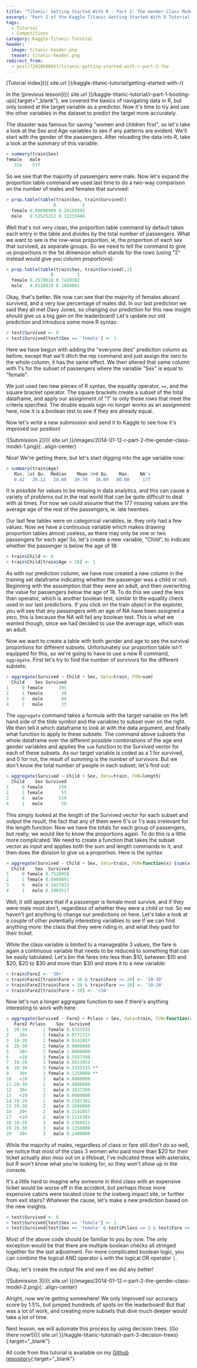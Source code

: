 ```yaml
---
title: "Titanic: Getting Started With R - Part 2: The Gender-Class Model"
excerpt: "Part 2 of the Kaggle Titanic Getting Started With R Tutorial: exploring data, subsetting data frames, and moving up the leaderboard!"
tags:
  - Tutorial
  - Competitions
category: Kaggle-Titanic-Tutorial
header:
  image: titanic-header.png
  teaser: titanic-header.png
redirect_from:
  - post/72920580937/titanic-getting-started-with-r-part-2-the
---
```


[Tutorial index]({{ site.url }}/kaggle-titanic-tutorial/getting-started-with-r)

In the [previous lesson]({{ site.url }}/kaggle-titanic-tutorial/r-part-1-booting-up){:target="_blank"}, we covered the basics of navigating data in R, but only looked at the target variable as a predictor. Now it's time to try and use the other variables in the dataset to predict the target more accurately.

The disaster was famous for saving "women and children first", so let's take a look at the Sex and Age variables to see if any patterns are evident. We'll start with the gender of the passengers. After reloading the data into R, take a look at the summary of this variable:

```r
> summary(train$Sex)
female   male
   314    577
```

So we see that the majority of passengers were male. Now let's expand the proportion table command we used last time to do a two-way comparison on the number of males and females that survived:

```r
> prop.table(table(train$Sex, train$Survived))
                  0          1
  female 0.09090909 0.26150393
  male   0.52525253 0.12233446
```

Well that's not very clean, the proportion table command by default takes each entry in the table and divides by the total number of passengers. What we want to see is the row-wise proportion, ie, the proportion of each sex that survived, as separate groups. So we need to tell the command to give us proportions in the 1st dimension which stands for the rows (using "2" instead would give you column proportions):

```r
> prop.table(table(train$Sex, train$Survived),1)
                 0         1
  female 0.2579618 0.7420382
  male   0.8110919 0.1889081
```

Okay, that's better. We now can see that the majority of females aboard survived, and a very low percentage of males did. In our last prediction we said they all met Davy Jones, so changing our prediction for this new insight should give us a big gain on the leaderboard! Let's update our old prediction and introduce some more R syntax:

```r
> test$Survived <- 0
> test$Survived[test$Sex == 'female'] <- 1
```

Here we have begun with adding the "everyone dies" prediction column as before, except that we'll ditch the rep command and just assign the zero to the whole column, it has the same effect. We then altered that same column with 1's for the subset of passengers where the variable "Sex" is equal to "female".

We just used two new pieces of R syntax, the equality operator, `==`, and the square bracket operator. The square brackets create a subset of the total dataframe, and apply our assignment of "1" to only those rows that meet the criteria specified. The double equals sign no longer works as an assignment here, now it is a boolean test to see if they are already equal.

Now let's write a new submission and send it to Kaggle to see how it's improved our position!

![Submission 2]({{ site.url }}/images/2014-01-12-r-part-2-the-gender-class-model-1.png){: .align-center}

Nice! We're getting there, but let's start digging into the age variable now:

```r
> summary(train$Age)
   Min. 1st Qu.  Median    Mean 3rd Qu.    Max.    NA's
   0.42   20.12   28.00   29.70   38.00   80.00     177
```

It is possible for values to be missing in data analytics, and this can cause a variety of problems out in the real world that can be quite difficult to deal with at times. For now we could assume that the 177 missing values are the average age of the rest of the passengers, ie. late twenties.

Our last few tables were on categorical variables, ie. they only had a few values. Now we have a continuous variable which makes drawing proportion tables almost useless, as there may only be one or two passengers for each age! So, let's create a new variable, "Child", to indicate whether the passenger is below the age of 18:

```r
> train$Child <- 0
> train$Child[train$Age < 18] <- 1
```

As with our prediction column, we have now created a new column in the training set dataframe indicating whether the passenger was a child or not. Beginning with the assumption that they were an adult, and then overwriting the value for passengers below the age of 18. To do this we used the less than operator, which is another boolean test, similar to the equality check used in our last predictions. If you click on the train object in the explorer, you will see that any passengers with an age of NA have been assigned a zero, this is because the NA will fail any boolean test. This is what we wanted though, since we had decided to use the average age, which was an adult.

Now we want to create a table with both gender and age to see the survival proportions for different subsets. Unfortunately our proportion table isn't equipped for this, so we're going to have to use a new R command, `aggregate`. First let's try to find the number of survivors for the different subsets:

```r
> aggregate(Survived ~ Child + Sex, data=train, FUN=sum)
  Child    Sex Survived
1     0 female      195
2     1 female       38
3     0   male       86
4     1   male       23
```

The `aggregate` command takes a formula with the target variable on the left hand side of the tilde symbol and the variables to subset over on the right. We then tell it which dataframe to look at with the data argument, and finally what function to apply to these subsets. The command above subsets the whole dataframe over the different possible combinations of the age and gender variables and applies the `sum` function to the Survived vector for each of these subsets. As our target variable is coded as a 1 for survived, and 0 for not, the result of summing is the number of survivors. But we don't know the total number of people in each subset; let's find out:

```r
> aggregate(Survived ~ Child + Sex, data=train, FUN=length)
  Child    Sex Survived
1     0 female      259
2     1 female       55
3     0   male      519
4     1   male       58
```

This simply looked at the length of the Survived vector for each subset and output the result, the fact that any of them were 0's or 1's was irrelevant for the length function. Now we have the totals for each group of passengers, but really, we would like to know the proportions again. To do this is a little more complicated. We need to create a function that takes the subset vector as input and applies both the sum and length commands to it, and then does the division to give us a proportion. Here is the syntax:

```r
> aggregate(Survived ~ Child + Sex, data=train, FUN=function(x) {sum(x)/length(x)})
  Child    Sex  Survived
1     0 female 0.7528958
2     1 female 0.6909091
3     0   male 0.1657033
4     1   male 0.3965517
```

Well, it still appears that if a passenger is female most survive, and if they were male most don't, regardless of whether they were a child or not. So we haven't got anything to change our predictions on here. Let's take a look at a couple of other potentially interesting variables to see if we can find anything more: the class that they were riding in, and what they paid for their ticket.

While the class variable is limited to a manageable 3 values, the fare is again a continuous variable that needs to be reduced to something that can be easily tabulated. Let's bin the fares into less than $10, between $10 and $20, $20 to $30 and more than $30 and store it to a new variable:

```r
> train$Fare2 <- '30+'
> train$Fare2[train$Fare < 30 & train$Fare >= 20] <- '20-30'
> train$Fare2[train$Fare < 20 & train$Fare >= 10] <- '10-20'
> train$Fare2[train$Fare < 10] <- '<10'
```

Now let's run a longer aggregate function to see if there's anything interesting to work with here:

```r
> aggregate(Survived ~ Fare2 + Pclass + Sex, data=train, FUN=function(x) {sum(x)/length(x)})
   Fare2 Pclass    Sex  Survived
1  20-30      1 female 0.8333333
2    30+      1 female 0.9772727
3  10-20      2 female 0.9142857
4  20-30      2 female 0.9000000
5    30+      2 female 1.0000000
6    <10      3 female 0.5937500
7  10-20      3 female 0.5813953
8  20-30      3 female 0.3333333 **
9    30+      3 female 0.1250000 **
10   <10      1   male 0.0000000
11 20-30      1   male 0.4000000
12   30+      1   male 0.3837209
13   <10      2   male 0.0000000
14 10-20      2   male 0.1587302
15 20-30      2   male 0.1600000
16   30+      2   male 0.2142857
17   <10      3   male 0.1115385
18 10-20      3   male 0.2368421
19 20-30      3   male 0.1250000
20   30+      3   male 0.2400000
```

While the majority of males, regardless of class or fare still don't do so well, we notice that most of the class 3 women who paid more than $20 for their ticket actually also miss out on a lifeboat, I've indicated these with asterisks, but R won't know what you're looking for, so they won't show up in the console.

It's a little hard to imagine why someone in third class with an expensive ticket would be worse off in the accident, but perhaps those more expensive cabins were located close to the iceberg impact site, or further from exit stairs? Whatever the cause, let's make a new prediction based on the new insights.

```r
> test$Survived <- 0
> test$Survived[test$Sex == 'female'] <- 1
> test$Survived[test$Sex == 'female' & test$Pclass == 3 & test$Fare >= 20] <- 0
```

Most of the above code should be familiar to you by now. The only exception would be that there are multiple boolean checks all stringed together for the last adjustment. For more complicated boolean logic, you can combine the logical AND operator `&` with the logical OR operator `|`.

Okay, let's create the output file and see if we did any better!

![Submission 3]({{ site.url }}/images/2014-01-12-r-part-2-the-gender-class-model-2.png){: .align-center}

Alright, now we're getting somewhere! We only improved our accuracy score by 1.5%, but jumped hundreds of spots on the leaderboard! But that was a lot of work, and creating more subsets that dive much deeper would take a lot of time.

Next lesson, we will automate this process by using decision trees. [Go there now!]({{ site.url }}/kaggle-titanic-tutorial/r-part-3-decision-trees){:target="_blank"}

All code from this tutorial is available on my [Github repository](https://github.com/trevorstephens/titanic){:target="_blank"}
